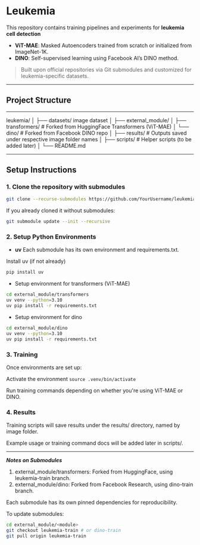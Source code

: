 # Leukemia


This repository contains training pipelines and experiments for **leukemia cell detection** 

- **ViT-MAE**: Masked Autoencoders trained from scratch or initialized from ImageNet-1K.
- **DINO**: Self-supervised learning using Facebook AI’s DINO method.

> Built upon official repositories via Git submodules and customized for leukemia-specific datasets.

---

## Project Structure
---
 
leukemia/
│
├── datasets/ image dataset
│
├── external_module/
│ ├── transformers/ # Forked from HuggingFace Transformers (ViT-MAE)
│ └── dino/ # Forked from Facebook DINO repo
│
├── results/ # Outputs saved under respective image folder names
│
├── scripts/ # Helper scripts (to be added later)
│
└── README.md 



---

## Setup Instructions

### 1. Clone the repository with submodules

```bash
git clone --recurse-submodules https://github.com/YourUsername/leukemia.git
```

If you already cloned it without submodules:

```bash
git submodule update --init --recursive
```

### 2. Setup Python Environments  

- **uv** 
Each submodule has its own environment and requirements.txt.

Install uv (if not already)
```bash
pip install uv
```


- Setup environment for transformers (ViT-MAE)
```bash 
cd external_module/transformers
uv venv --python=3.10
uv pip install -r requirements.txt
```

- Setup environment for dino
```bash
cd external_module/dino
uv venv --python=3.10
uv pip install -r requirements.txt
```

### 3. Training

Once environments are set up:

Activate the environment  ``source .venv/bin/activate``

Run training commands depending on whether you're using ViT-MAE or DINO.

### 4. Results

Training scripts will save results under the results/ directory, named by image folder.

Example usage or training command docs will be added later in scripts/.

---


***Notes on Submodules***
1. external_module/transformers: Forked from HuggingFace, using leukemia-train branch.
2. external_module/dino: Forked from Facebook Research, using dino-train branch.

Each submodule has its own pinned dependencies for reproducibility.

To update submodules:

```bash
cd external_module/<module>
git checkout leukemia-train # or dino-train
git pull origin leukemia-train
``` 